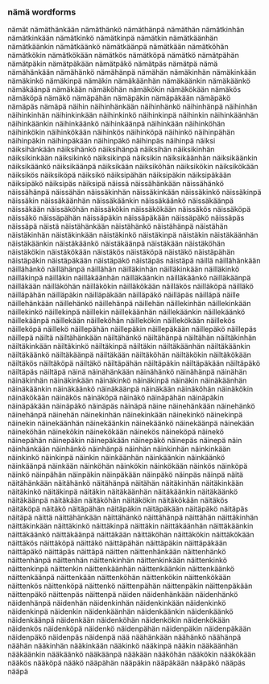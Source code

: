 
### nämä wordforms

nämät
nämäthänkään
nämäthänkö
nämäthänpä
nämäthän
nämätkinhän
nämätkinkään
nämätkinkö
nämätkinpä
nämätkin
nämätkäänhän
nämätkäänkin
nämätkäänkö
nämätkäänpä
nämätkään
nämätköhän
nämätkökin
nämätkökään
nämätkös
nämätköpä
nämätkö
nämätpähän
nämätpäkin
nämätpäkään
nämätpäkö
nämätpäs
nämätpä
nämä
nämähänkään
nämähänkö
nämähänpä
nämähän
nämäkinhän
nämäkinkään
nämäkinkö
nämäkinpä
nämäkin
nämäkäänhän
nämäkäänkin
nämäkäänkö
nämäkäänpä
nämäkään
nämäköhän
nämäkökin
nämäkökään
nämäkös
nämäköpä
nämäkö
nämäpähän
nämäpäkin
nämäpäkään
nämäpäkö
nämäpäs
nämäpä
näihin
näihinhänkään
näihinhänkö
näihinhänpä
näihinhän
näihinkinhän
näihinkinkään
näihinkinkö
näihinkinpä
näihinkin
näihinkäänhän
näihinkäänkin
näihinkäänkö
näihinkäänpä
näihinkään
näihinköhän
näihinkökin
näihinkökään
näihinkös
näihinköpä
näihinkö
näihinpähän
näihinpäkin
näihinpäkään
näihinpäkö
näihinpäs
näihinpä
näiksi
näiksihänkään
näiksihänkö
näiksihänpä
näiksihän
näiksikinhän
näiksikinkään
näiksikinkö
näiksikinpä
näiksikin
näiksikäänhän
näiksikäänkin
näiksikäänkö
näiksikäänpä
näiksikään
näiksiköhän
näiksikökin
näiksikökään
näiksikös
näiksiköpä
näiksikö
näiksipähän
näiksipäkin
näiksipäkään
näiksipäkö
näiksipäs
näiksipä
näissä
näissähänkään
näissähänkö
näissähänpä
näissähän
näissäkinhän
näissäkinkään
näissäkinkö
näissäkinpä
näissäkin
näissäkäänhän
näissäkäänkin
näissäkäänkö
näissäkäänpä
näissäkään
näissäköhän
näissäkökin
näissäkökään
näissäkös
näissäköpä
näissäkö
näissäpähän
näissäpäkin
näissäpäkään
näissäpäkö
näissäpäs
näissäpä
näistä
näistähänkään
näistähänkö
näistähänpä
näistähän
näistäkinhän
näistäkinkään
näistäkinkö
näistäkinpä
näistäkin
näistäkäänhän
näistäkäänkin
näistäkäänkö
näistäkäänpä
näistäkään
näistäköhän
näistäkökin
näistäkökään
näistäkös
näistäköpä
näistäkö
näistäpähän
näistäpäkin
näistäpäkään
näistäpäkö
näistäpäs
näistäpä
näillä
näillähänkään
näillähänkö
näillähänpä
näillähän
näilläkinhän
näilläkinkään
näilläkinkö
näilläkinpä
näilläkin
näilläkäänhän
näilläkäänkin
näilläkäänkö
näilläkäänpä
näilläkään
näilläköhän
näilläkökin
näilläkökään
näilläkös
näilläköpä
näilläkö
näilläpähän
näilläpäkin
näilläpäkään
näilläpäkö
näilläpäs
näilläpä
näille
näillehänkään
näillehänkö
näillehänpä
näillehän
näillekinhän
näillekinkään
näillekinkö
näillekinpä
näillekin
näillekäänhän
näillekäänkin
näillekäänkö
näillekäänpä
näillekään
näilleköhän
näillekökin
näillekökään
näillekös
näilleköpä
näillekö
näillepähän
näillepäkin
näillepäkään
näillepäkö
näillepäs
näillepä
näiltä
näiltähänkään
näiltähänkö
näiltähänpä
näiltähän
näiltäkinhän
näiltäkinkään
näiltäkinkö
näiltäkinpä
näiltäkin
näiltäkäänhän
näiltäkäänkin
näiltäkäänkö
näiltäkäänpä
näiltäkään
näiltäköhän
näiltäkökin
näiltäkökään
näiltäkös
näiltäköpä
näiltäkö
näiltäpähän
näiltäpäkin
näiltäpäkään
näiltäpäkö
näiltäpäs
näiltäpä
näinä
näinähänkään
näinähänkö
näinähänpä
näinähän
näinäkinhän
näinäkinkään
näinäkinkö
näinäkinpä
näinäkin
näinäkäänhän
näinäkäänkin
näinäkäänkö
näinäkäänpä
näinäkään
näinäköhän
näinäkökin
näinäkökään
näinäkös
näinäköpä
näinäkö
näinäpähän
näinäpäkin
näinäpäkään
näinäpäkö
näinäpäs
näinäpä
näine
näinehänkään
näinehänkö
näinehänpä
näinehän
näinekinhän
näinekinkään
näinekinkö
näinekinpä
näinekin
näinekäänhän
näinekäänkin
näinekäänkö
näinekäänpä
näinekään
näineköhän
näinekökin
näinekökään
näinekös
näineköpä
näinekö
näinepähän
näinepäkin
näinepäkään
näinepäkö
näinepäs
näinepä
näin
näinhänkään
näinhänkö
näinhänpä
näinhän
näinkinhän
näinkinkään
näinkinkö
näinkinpä
näinkin
näinkäänhän
näinkäänkin
näinkäänkö
näinkäänpä
näinkään
näinköhän
näinkökin
näinkökään
näinkös
näinköpä
näinkö
näinpähän
näinpäkin
näinpäkään
näinpäkö
näinpäs
näinpä
näitä
näitähänkään
näitähänkö
näitähänpä
näitähän
näitäkinhän
näitäkinkään
näitäkinkö
näitäkinpä
näitäkin
näitäkäänhän
näitäkäänkin
näitäkäänkö
näitäkäänpä
näitäkään
näitäköhän
näitäkökin
näitäkökään
näitäkös
näitäköpä
näitäkö
näitäpähän
näitäpäkin
näitäpäkään
näitäpäkö
näitäpäs
näitäpä
näittä
näittähänkään
näittähänkö
näittähänpä
näittähän
näittäkinhän
näittäkinkään
näittäkinkö
näittäkinpä
näittäkin
näittäkäänhän
näittäkäänkin
näittäkäänkö
näittäkäänpä
näittäkään
näittäköhän
näittäkökin
näittäkökään
näittäkös
näittäköpä
näittäkö
näittäpähän
näittäpäkin
näittäpäkään
näittäpäkö
näittäpäs
näittäpä
näitten
näittenhänkään
näittenhänkö
näittenhänpä
näittenhän
näittenkinhän
näittenkinkään
näittenkinkö
näittenkinpä
näittenkin
näittenkäänhän
näittenkäänkin
näittenkäänkö
näittenkäänpä
näittenkään
näittenköhän
näittenkökin
näittenkökään
näittenkös
näittenköpä
näittenkö
näittenpähän
näittenpäkin
näittenpäkään
näittenpäkö
näittenpäs
näittenpä
näiden
näidenhänkään
näidenhänkö
näidenhänpä
näidenhän
näidenkinhän
näidenkinkään
näidenkinkö
näidenkinpä
näidenkin
näidenkäänhän
näidenkäänkin
näidenkäänkö
näidenkäänpä
näidenkään
näidenköhän
näidenkökin
näidenkökään
näidenkös
näidenköpä
näidenkö
näidenpähän
näidenpäkin
näidenpäkään
näidenpäkö
näidenpäs
näidenpä
nää
näähänkään
näähänkö
näähänpä
näähän
nääkinhän
nääkinkään
nääkinkö
nääkinpä
nääkin
nääkäänhän
nääkäänkin
nääkäänkö
nääkäänpä
nääkään
nääköhän
nääkökin
nääkökään
nääkös
nääköpä
nääkö
nääpähän
nääpäkin
nääpäkään
nääpäkö
nääpäs
nääpä

